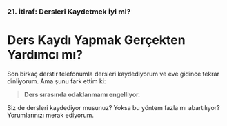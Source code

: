 ### 21. İtiraf: Dersleri Kaydetmek İyi mi?

# Ders Kaydı Yapmak Gerçekten Yardımcı mı?

Son birkaç derstir telefonumla dersleri kaydediyorum ve eve gidince tekrar dinliyorum. Ama şunu fark ettim ki:

> **Ders sırasında odaklanmamı engelliyor.**

Siz de dersleri kaydediyor musunuz? Yoksa bu yöntem fazla mı abartılıyor? Yorumlarınızı merak ediyorum.
